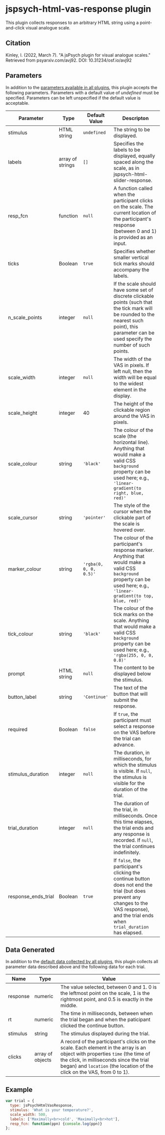 # jspsych-html-vas-response plugin

This plugin collects responses to an arbitrary HTML string using a point-and-click visual analogue scale.

## Citation

Kinley, I. (2022, March 7). "A jsPsych plugin for visual analogue scales." Retrieved from psyarxiv.com/avj92. DOI: 10.31234/osf.io/avj92

## Parameters

In addition to the [parameters available in all plugins](https://www.jspsych.org/overview/plugins#parameters-available-in-all-plugins), this plugin accepts the following parameters. Parameters with a default value of *undefined* must be specified. Parameters can be left unspecified if the default value is acceptable.

| Parameter                | Type             | Default Value        | Descripton                               |
| ------------------------ | ---------------- | -------------------- | ---------------------------------------- |
| stimulus                     | HTML string           | `undefined`     | The string to be displayed. |
| labels                     | array of strings           | `[]`     | Specifies the labels to be displayed, equally spaced along the scale, as in jspsych-html-slider-response. |
| resp_fcn                     | function           | `null`     | A function called when the participant clicks on the scale. The current location of the participant's response (between 0 and 1) is provided as an input. |
| ticks                     | Boolean           | `true`     | Specifies whether smaller vertical tick marks should accompany the labels. |
| n_scale_points                     | integer           | `null`     | If the scale should have some set of discrete clickable points (such that the tick mark will be rounded to the nearest such point), this parameter can be used specify the number of such points. |
| scale_width | integer | `null` |  The width of the VAS in pixels. If left null, then the width will be equal to the widest element in the display. |
| scale_height | integer | 40 | The height of the clickable region around the VAS in pixels. |
| scale_colour | string | `'black'` | The colour of the scale (the horizontal line). Anything that would make a valid CSS `background` property can be used here; e.g., `'linear-gradient(to right, blue, red)'` |
| scale_cursor | string | `'pointer'` | The style of the cursor when the clickable part of the scale is hovered over. |
| marker_colour | string | `'rgba(0, 0, 0, 0.5)'` | The colour of the participant's response marker. Anything that would make a valid CSS `background` property can be used here; e.g., `'linear-gradient(to top, blue, red)'` |
| tick_colour | string | `'black'` | The colour of the tick marks on the scale. Anything that would make a valid CSS `background` property can be used here; e.g., `'rgba(255, 0, 0, 0.8)'` |
| prompt | HTML string | `null` | The content to be displayed below the stimulus. |
| button_label | string | `'Continue'` | The text of the button that will submit the response. |
| required | Boolean | `false` | If `true`, the participant must select a response on the VAS before the trial can advance. |
| stimulus_duration | integer | `null` | The duration, in milliseconds, for which the stimulus is visible. If `null`, the stimulus is visible for the duration of the trial. |
| trial_duration | integer | `null` | The duration of the trial, in milliseconds. Once this time elapses, the trial ends and any response is recorded. If `null`, the trial continues indefinitely. |
| response_ends_trial | Boolean | `true` | If `false`, the participant's clicking the continue button does not end the trial (but does prevent any changes to the VAS response), and the trial ends when `trial_duration` has elapsed. |

## Data Generated

In addition to the [default data collected by all plugins](https://www.jspsych.org/overview/plugins#data-collected-by-all-plugins), this plugin collects all parameter data described above and the following data for each trial.

| Name             | Type        | Value                                    |
| ---------------- | ----------- | ---------------------------------------- |
| response             | numeric      | The value selected, between 0 and 1. 0 is the leftmost point on the scale, 1 is the rightmost point, and 0.5 is exactly in the middle. |
| rt            | numeric     | The time in milliseconds, between when the trial began and when the paticipant clicked the continue button. |
| stimulus          | string     | The stimulus displayed during the trial. |
| clicks          | array of objects     | A record of the participant's clicks on the scale. Each element in the array is an object with properties `time` (the time of the click, in milliseconds since the trial began) and `location` (the location of the click on the VAS, from 0 to 1). |

## Example

```javascript
var trial = {
  type: jsPsychHtmlVasResponse,
  stimulus: 'What is your temperature?',
  scale_width: 500,
  labels: ['Maximally<br>cold', 'Maximally<br>hot'],
  resp_fcn: function(ppn) {console.log(ppn)}
};
```